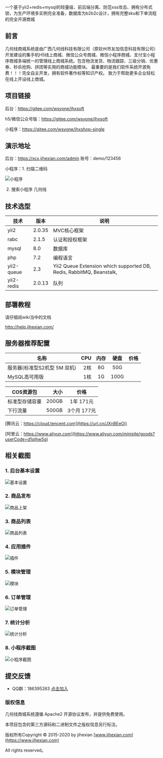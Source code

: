一个基于yii2+redis+mysql的轻量级、前后端分离、防范xss攻击、拥有分布式锁，为生产环境多实例完全准备，数据库为b2b2c设计，拥有完整sku和下单流程的完全开源商城

## 前言

几何线商城系统是由广西几何线科技有限公司（原钦州市友加信息科技有限公司）开发建设的集手机H5线上商城、微信公众号商城、微信小程序商城、支付宝小程序商城多端统一的管理线上商城系统。包含物流发货、物流跟踪、三级分销、优惠券、秒杀抢购、拼团等实用的商城功能模块。 最重要的是我们软件系统开源免费！！！完全自主开发，拥有软件著作权等知识产权。 致力于帮助更多企业轻松在线上开设线上商城。 

## 项目链接
后台：https://gitee.com/wsyone/jhxsoft

h5/微信公众号版：https://gitee.com/wsyone/jhxsoft

小程序：https://gitee.com/wsyone/jhxshop-single

## 演示地址

 
后台：<https://xcx.jihexian.com/admin>  账号：demo/123456

小程序：1. 扫描二维码

![小程序](https://image.jihexian.com/20200224/4zFvTc18pETE6rQDDeaHEveuXTxsXdXUraVbkM5D.jpg)

​		2. 搜索小程序 几何线

## 技术选型

| 技术                    | 版本   | 说明                                    
| ---------------------- | ------ | --------------------------------------- 
| yii2                   | 2.0.35  | MVC核心框架                              
| rabc                   | 2.1.5  | 认证和授权框架                           
| mysql                  | 8.0    | 数据库                                   
| php                    | 7.2    | 编程语言                              
| yii2-queue             | 2.3    | Yii2 Queue Extension which supported DB, Redis, RabbitMQ, Beanstalk, 
| yii2-redis             | 2.0.13 | 队列                                  


## 部署教程

请仔细阅wiki当中的文档

http://help.jihexian.com/


## 服务器推荐配置

| 名称        | CPU    |  内存  |  硬盘  |  价格  |
| --------    | -----:   | :----: | :----: | :----: |
| 服务器(标准型S2机型 5M 双机)       | 2核      |   8G    |   50G   
| MySQL高可用版| 1核      |   1G    |   100G    | 

| COS资源包     | 大小     |  价格     |
| --------     | -----:   | :----:   |
| 标准型存储容量 |200GB	  |1年	171元|
| 下行流量      | 500GB	  |3个月	177元|

[腾讯云：https://cloud.tencent.com](https://url.cn/JXnBEeOi) 

[阿里云：https://www.aliyun.com](https://www.aliyun.com/minisite/goods?userCode=d1qihw5g)

## 相关截图


### 1. 后台基本设置

![基本设置](https://www.jihexian.com/doc/images/base.jpg)

### 2. 商品发布

![商品上架](https://www.jihexian.com/doc/images/goods_add.jpg)

### 3. 商品列表

![商品列表](https://www.jihexian.com/doc/images/goods.jpg)

### 4. 应用插件

![插件](https://www.jihexian.com/doc/images/plugin.jpg)

### 5. 模块管理

![模块](https://www.jihexian.com/doc/images/module.jpg)

### 6. 订单管理

![订单管理](https://www.jihexian.com/doc/images/order.jpg)

### 7. 统计分析

![统计分析](https://www.jihexian.com/doc/images/tongji.jpg)

### 8. 小程序截图

![小程序截图](https://www.jihexian.com/doc/images/mini.jpg "小程序截图")



## 提交反馈

- QQ群：186395263  [点击加入](http://shang.qq.com/wpa/qunwpa?idkey=0b70447a4e376c39e302c369172bfb0ea800251c50cdc450d94b3bfc0f08923b)


### 版权信息

几何线商城系统遵循 Apache2 开源协议发布，并提供免费使用。

本项目包含的第三方源码和二进制文件之版权信息另行标注。

版权所有Copyright © 2015-2020 by jihexian [www.jihexian.com](https://www.jihexian.com)

All rights reserved。
